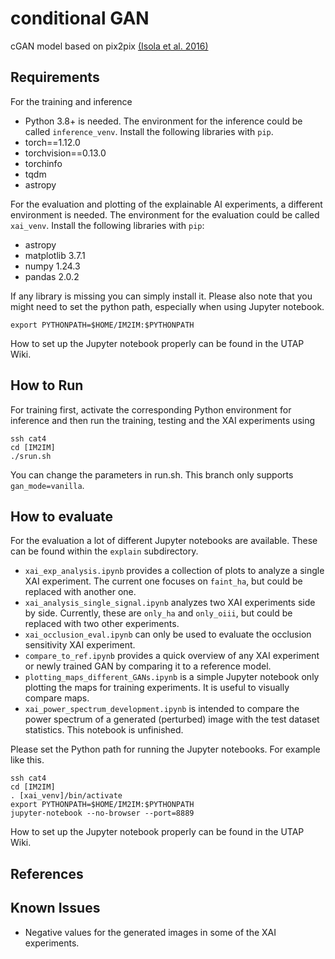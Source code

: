 # conditional GAN

cGAN model based on pix2pix [(Isola et al. 2016)](https://github.com/eriklindernoren/PyTorch-GAN)

## Requirements

For the training and inference 
- Python 3.8+
is needed. The environment for the inference could be called `inference_venv`. Install the following libraries with `pip`.
- torch==1.12.0
- torchvision==0.13.0
- torchinfo
- tqdm
- astropy

For the evaluation and plotting of the explainable AI experiments, a different environment is needed. 
The environment for the evaluation could be called `xai_venv`.
Install the following libraries with `pip`:
- astropy
- matplotlib          3.7.1
- numpy               1.24.3
- pandas              2.0.2

If any library is missing you can simply install it. Please also note that you might need to set the python path, especially when using Jupyter notebook. 
```
export PYTHONPATH=$HOME/IM2IM:$PYTHONPATH
```
How to set up the Jupyter notebook properly can be found in the UTAP Wiki. 

## How to Run

For training first, activate the corresponding Python environment for inference and then run the training, testing and the XAI experiments using 
```
ssh cat4
cd [IM2IM]
./srun.sh
```
You can change the parameters in run.sh. This branch only supports `gan_mode=vanilla`. 

## How to evaluate

For the evaluation a lot of different Jupyter notebooks are available. These can be found within the `explain` subdirectory.

- `xai_exp_analysis.ipynb` provides a collection of plots to analyze a single XAI experiment. The current one focuses on `faint_ha`, but could be replaced with another one.
- `xai_analysis_single_signal.ipynb` analyzes two XAI experiments side by side. Currently, these are `only_ha` and `only_oiii`, but could be replaced with two other experiments.
- `xai_occlusion_eval.ipynb` can only be used to evaluate the occlusion sensitivity XAI experiment.
- `compare_to_ref.ipynb` provides a quick overview of any XAI experiment or newly trained GAN by comparing it to a reference model. 
- `plotting_maps_different_GANs.ipynb` is a simple Jupyter notebook only plotting the maps for training experiments. It is useful to visually compare maps.
- `xai_power_spectrum_development.ipynb` is intended to compare the power spectrum of a generated (perturbed) image with the test dataset statistics. This notebook is unfinished.

Please set the Python path for running the Jupyter notebooks. For example like this. 
```
ssh cat4
cd [IM2IM]
. [xai_venv]/bin/activate
export PYTHONPATH=$HOME/IM2IM:$PYTHONPATH
jupyter-notebook --no-browser --port=8889
```
How to set up the Jupyter notebook properly can be found in the UTAP Wiki. 

## References


## Known Issues

- Negative values for the generated images in some of the XAI experiments.
